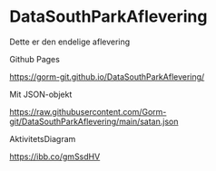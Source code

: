 # DataSouthParkAflevering
Dette er den endelige aflevering

Github Pages

https://gorm-git.github.io/DataSouthParkAflevering/

Mit JSON-objekt

https://raw.githubusercontent.com/Gorm-git/DataSouthParkAflevering/main/satan.json

AktivitetsDiagram

https://ibb.co/gmSsdHV
